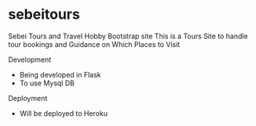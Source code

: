# sebeitours
Sebei Tours and Travel Hobby Bootstrap site
This is a Tours Site to handle tour bookings and Guidance on Which Places to Visit

Development
- Being developed in Flask
- To use Mysql DB

Deployment
- Will be deployed to Heroku
